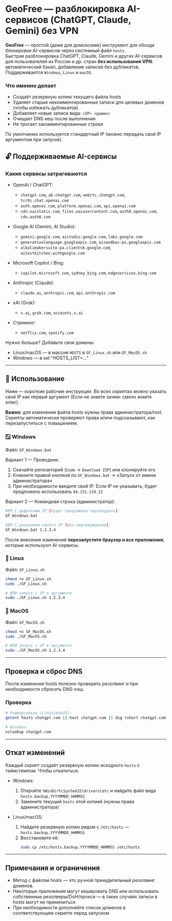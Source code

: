 # GeoFree — разблокировка AI-сервисов (ChatGPT, Claude, Gemini) без VPN

**GeoFree** — простой (даже для домохозяек) инструмент для обхода блокировки AI-сервисов через системный файл `hosts`.  
Быстрая разблокировка ChatGPT, Claude, Gemini и других AI-сервисов для пользователей из России и др. стран **без использования VPN**: автоматический бэкап, добавление записей без дубликатов. Поддерживается `Windows`, `Linux` и `macOS`.



### Что именно делает
- Создаёт резервную копию текущего файла hosts
- Удаляет старые некомментированные записи для целевых доменов (чтобы избежать дубликатов)
- Добавляет новые записи вида: `<IP> <домен>`
- Очищает DNS кеш после выполнения
- Не трогает закомментированные строки

По умолчанию используется стандартный IP (можно передать свой IP аргументом при запуске).

## 🔓 Поддерживаемые AI-сервисы

### Какие сервисы затрагиваются

- OpenAI / ChatGPT:
  - `chatgpt.com`, `ab.chatgpt.com`, `webrtc.chatgpt.com`, `tcr9i.chat.openai.com`
  - `auth.openai.com`, `platform.openai.com`, `api.openai.com`
  - `cdn.oaistatic.com`, `files.oaiusercontent.com`, `auth0.openai.com`, `cdn.auth0.com`

- Google AI (Gemini, AI Studio):
  - `gemini.google.com`, `aistudio.google.com`, `labs.google.com`
  - `generativelanguage.googleapis.com`, `aisandbox-pa.googleapis.com`
  - `alkalimakersuite-pa.clients6.google.com`, `aitestkitchen.withgoogle.com`

- Microsoft Copilot / Bing:
  - `copilot.microsoft.com`, `sydney.bing.com`, `edgeservices.bing.com`

- Anthropic (Claude):
  - `claude.ai`, `anthropic.com`, `api.anthropic.com`

- xAI (Grok):
  - `x.ai`, `grok.com`, `accounts.x.ai`

- Стриминг:
  - `netflix.com`, `spotify.com`

Нужно больше? Добавьте свои домены:
- Linux/macOS — в массив `HOSTS` в `GF_Linux.sh` или `GF_MacOS.sh`
- Windows — в set "HOSTS_LIST=..."

---

## 🚀 Использование

Ниже — короткие рабочие инструкции. Во всех скриптах можно указать свой IP как первый аргумент (Если не знаете зачем: смело жмите enter).

**Важно**: для изменения файла hosts нужны права администратора/root. Скрипты автоматически проверяют права и/или подсказывают, как перезапуститься с повышением.

### 🪟 Windows
Файл: `GF_Windows.bat`

Вариант 1 — Проводник:
1. Скачайте репозиторий (`Code` → `Download ZIP`) или клонируйте его
2. Кликните правой кнопкой по `GF_Windows.bat` → «Запуск от имени администратора»
3. При необходимости введите свой IP. Если IP не указывать, будет предложено использовать `94.131.119.22`

Вариант 2 — Командная строка (администратор):
```bat
REM С дефолтным IP (будет предложено подтвердить):
GF_Windows.bat

REM С указанием своего IP (без подтверждения):
GF_Windows.bat 1.2.3.4
```

После внесения изменений **перезапустите браузер и все приложения**, которые используют AI-сервисы.

### 🐧 Linux
Файл: `GF_Linux.sh`

```bash
chmod +x GF_Linux.sh
sudo ./GF_Linux.sh
```
```bash
# ИЛИ запуск с IP в аргументе 
sudo ./GF_Linux.sh 1.2.3.4
```



### 🍎 MacOS
Файл: `GF_MacOS.sh`

```bash
chmod +x GF_MacOS.sh
sudo ./GF_MacOS.sh
```
```bash
# ИЛИ запуск с IP в аргументе
sudo ./GF_MacOS.sh 1.2.3.4
```



---

## Проверка и сброс DNS

После изменения hosts полезно проверить резолвинг и при необходимости сбросить DNS-кэш.

### Проверка
```bash
# Универсально (Linux/macOS):
getent hosts chatgpt.com || host chatgpt.com || dig +short chatgpt.com

# Windows:
nslookup chatgpt.com
```



---

## Откат изменений

Каждый скрипт создаёт резервную копию исходного `hosts` с таймстемпом. Чтобы откатиться:

- Windows:
  1. Откройте `%WinDir%\System32\drivers\etc` и найдите файл вида `hosts.backup.YYYYMMDD_HHMMSS`
  2. Замените текущий `hosts` этой копией (нужны права администратора)

- Linux/macOS:
  1. Найдите резервную копию рядом с `/etc/hosts` — `hosts.backup.YYYYMMDD_HHMMSS`
  2. Восстановите её:
     ```bash
     sudo cp /etc/hosts.backup.YYYYMMDD_HHMMSS /etc/hosts
     ```

---

## Примечания и ограничения
- Метод с файлом hosts — это ручной принудительный резолвинг доменов.
- Некоторые приложения могут кешировать DNS или использовать собственные резолверы/DoH/прокси — в таких случаях записи в hosts могут не примениться
- При необходимости дополняйте список доменов в соответствующем скрипте перед запуском

